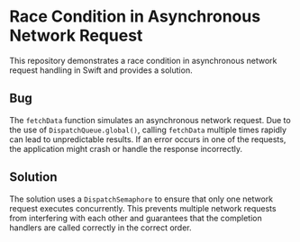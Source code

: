 # Race Condition in Asynchronous Network Request

This repository demonstrates a race condition in asynchronous network request handling in Swift and provides a solution.

## Bug

The `fetchData` function simulates an asynchronous network request.  Due to the use of `DispatchQueue.global()`, calling `fetchData` multiple times rapidly can lead to unpredictable results. If an error occurs in one of the requests, the application might crash or handle the response incorrectly.

## Solution

The solution uses a `DispatchSemaphore` to ensure that only one network request executes concurrently. This prevents multiple network requests from interfering with each other and guarantees that the completion handlers are called correctly in the correct order.